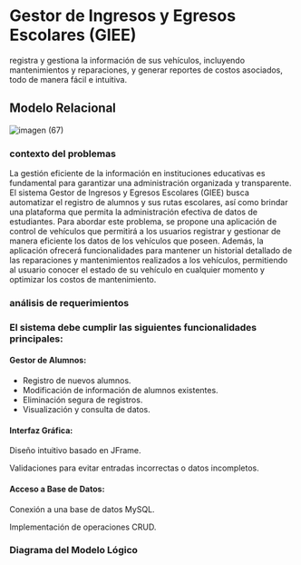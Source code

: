 # Gestor de Ingresos y Egresos Escolares (GIEE)
registra y gestiona la información de sus vehículos, incluyendo mantenimientos y reparaciones, y generar reportes de costos asociados, todo de manera fácil e intuitiva.
## Modelo Relacional
![imagen (67)](https://github.com/user-attachments/assets/f9f37a34-890a-4848-be7c-639c1dc48f77)
### contexto del problemas 
La gestión eficiente de la información en instituciones educativas es fundamental para garantizar una administración organizada y transparente. El sistema Gestor de Ingresos y Egresos Escolares (GIEE) busca automatizar el registro de alumnos y sus rutas escolares, así como brindar una plataforma que permita la administración efectiva de datos de estudiantes.
Para abordar este problema, se propone una aplicación de control de vehículos que permitirá a los usuarios registrar y gestionar de manera eficiente los datos de los vehículos que poseen. Además, la aplicación ofrecerá funcionalidades para mantener un historial detallado de las reparaciones y mantenimientos realizados a los vehículos, permitiendo al usuario conocer el estado de su vehículo en cualquier momento y optimizar los costos de mantenimiento.

### análisis de requerimientos
### El sistema debe cumplir las siguientes funcionalidades principales:
#### Gestor de Alumnos:
- Registro de nuevos alumnos.
- Modificación de información de alumnos existentes.
- Eliminación segura de registros.
- Visualización y consulta de datos.

#### Interfaz Gráfica:
Diseño intuitivo basado en JFrame.

Validaciones para evitar entradas incorrectas o datos incompletos.

#### Acceso a Base de Datos:
Conexión a una base de datos MySQL.

Implementación de operaciones CRUD.

### Diagrama del Modelo Lógico

